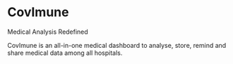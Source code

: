 # CovImune
Medical Analysis Redefined

CovImune is an all-in-one medical dashboard to analyse, store, remind and share medical data among all hospitals.
